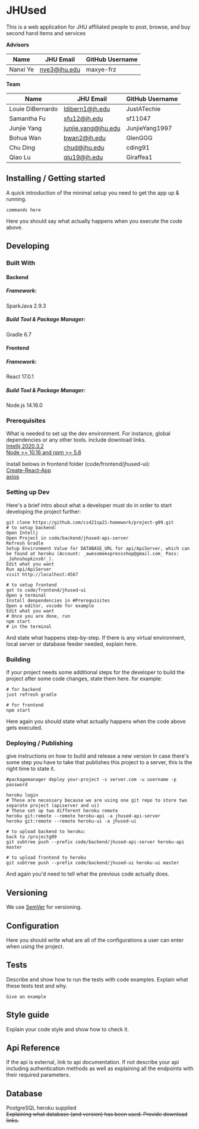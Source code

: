 # JHUsed

 This is a web application for JHU affiliated people to post, browse, and buy second hand items and services

**Advisors** 

| Name | JHU Email | GitHub Username |
| ---- | --------- | --------------- |
| Nanxi Ye | nye3@jhu.edu | maxye-frz |

**Team**

|        Name          |       JHU Email       |  GitHub Username   |
| -------------------- | --------------------- | ------------------ |
|   Louie DiBernardo   |    ldibern1@jh.edu    |    JustATechie     |
|     Samantha Fu      |     sfu12@jh.edu      |      sf11047       |
|     Junjie Yang      |  junjie.yang@jhu.edu  |   JunjieYang1997   |
|      Bohua Wan       |     bwan2@jh.edu      |      GlenGGG       |
|      Chu Ding        |     chud@jhu.edu      |      cding91       |
|       Qiao Lu        |    qlu19@jh.edu       |     Giraffea1      |

## Installing / Getting started

A quick introduction of the minimal setup you need to get the app up & running.

```shell
commands here
```

Here you should say what actually happens when you execute the code above.

## Developing

### Built With
#### Backend
##### Framework:
SparkJava 2.9.3  

##### Build Tool & Package Manager:
Gradle 6.7  

#### Frontend
##### Framework:
React 17.0.1  

##### Build Tool & Package Manager:
Node.js 14.16.0

### Prerequisites
What is needed to set up the dev environment. For instance, global dependencies or any other tools. include download links.  
[Intellij 2020.3.2](https://www.jetbrains.com/idea/)  
[Node >= 10.16 and npm >= 5.6](https://nodejs.org/en/)  

Install belows in frontend folder (code/frontend/jhused-ui):  
[Create-React-App](https://github.com/facebookincubator/create-react-app)    
[axios](https://github.com/axios/axios)  

### Setting up Dev

Here's a brief intro about what a developer must do in order to start developing
the project further:

```shell
git clone https://github.com/cs421sp21-homework/project-g09.git
# to setup backend:
Open Intellj
Open Project in code/backend/jhused-api-server
Refresh Gradle
Setup Environment Value for DATABASE_URL for api/ApiServer, which can be found at heroku (Account: _awesomeexpressshop@gmail.com_ Pass: _Johnshopkins6!_).
Edit what you want
Run api/ApiServer
visit http://localhost:4567

# to setup frontend
got to code/frontend/jhused-ui
Open a terminal
Install denpendencies in #Prerequisites
Open a editor, vscode for example
Edit what you want
# Once you are done, run
npm start
# in the terminal
```

And state what happens step-by-step. If there is any virtual environment, local server or database feeder needed, explain here.

### Building

If your project needs some additional steps for the developer to build the
project after some code changes, state them here. for example:

```shell
# for backend
just refresh gradle

# for frontend
npm start
```

Here again you should state what actually happens when the code above gets
executed.

### Deploying / Publishing
give instructions on how to build and release a new version
In case there's some step you have to take that publishes this project to a
server, this is the right time to state it.

```shell
#packagemanager deploy your-project -s server.com -u username -p password

heroku login
# These are necessary because we are using one git repo to store two separate project (apiserver and ui)
# These set up two different heroku remote
heroku git:remote --remote heroku-api -a jhused-api-server
heroku git:remote --remote heroku-ui -a jhused-ui

# to upload backend to heroku:
back to /projectg09
git subtree push --prefix code/backend/jhused-api-server heroku-api master

# to upload frontend to heroku
git subtree push --prefix code/backend/jhused-ui heroku-ui master
```

And again you'd need to tell what the previous code actually does.

## Versioning

We use [SemVer](http://semver.org/) for versioning. 

## Configuration

Here you should write what are all of the configurations a user can enter when using the project.

## Tests

Describe and show how to run the tests with code examples.
Explain what these tests test and why.

```shell
Give an example
```

## Style guide

Explain your code style and show how to check it.

## Api Reference

If the api is external, link to api documentation. If not describe your api including authentication methods as well as explaining all the endpoints with their required parameters.

## Database

PostgreSQL heroku supplied  
~~Explaining what database (and version) has been used. Provide download links.~~
